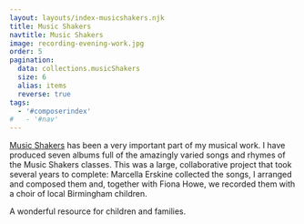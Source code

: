 ```yaml
---
layout: layouts/index-musicshakers.njk
title: Music Shakers
navtitle: Music Shakers
image: recording-evening-work.jpg
order: 5
pagination:
  data: collections.musicShakers
  size: 6
  alias: items
  reverse: true
tags:
  - '#composerindex'
#   - '#nav'
---
```


[Music Shakers](http://www.musicshakers.com/) has been a very important part of my musical work. I have produced seven albums full of the amazingly varied songs and rhymes of the Music Shakers classes. This was a large, collaborative project that took several years to complete: Marcella Erskine collected the songs, I arranged and composed them and, together with Fiona Howe, we recorded them with a choir of local Birmingham children. 

A wonderful resource for children and families.
